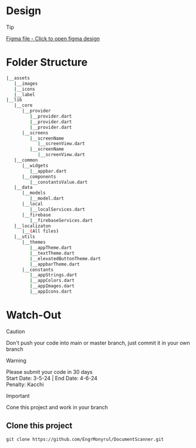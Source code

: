 # Design
> [!TIP]
> [Figma file - Click to open figma design](https://www.figma.com/community/file/1218823989467855715)

# Folder Structure

```bash
|__assets
   |__images
   |__icons
   |__label  
|__lib
   |__core
      |__provider
         |__provider.dart
         |__provider.dart
         |__provider.dart
      |__screens
         |__screenName
            |__screenView.dart
         |__screenName
            |__screenView.dart  
   |__common
      |__widgets
         |__appbar.dart
      |__components
         |__constantsValue.dart  
   |__data
      |__models
         |__model.dart
      |__local
         |__localServices.dart
      |__firebase
         |__firebaseServices.dart  
   |__localizaton
      |__(All files)  
   |__utils
      |__themes
         |__appTheme.dart
         |__textTheme.dart
         |__elevatedButtonTheme.dart
         |__appbarTheme.dart  
      |__constants
         |__appStrings.dart
         |__appColors.dart
         |__appImages.dart
         |__appIcons.dart
```

# Watch-Out
> [!CAUTION]
> Don't push your code into main or master branch, just commit it in your own branch

> [!WARNING]
> Please submit your code in 30 days  
> Start Date: 3-5-24 | End Date: 4-6-24  
> Penalty: Kacchi

> [!IMPORTANT]
> Cone this project and work in your branch

## Clone this project
```shell 
git clone https://github.com/EngrMonyrul/DocumentScanner.git
```